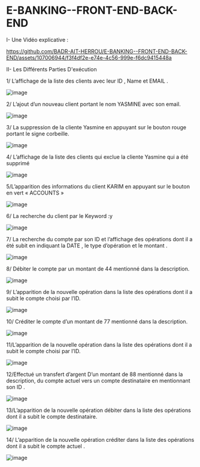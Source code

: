 # E-BANKING--FRONT-END-BACK-END
I- Une Vidéo explicative :

https://github.com/BADR-AIT-HERROU/E-BANKING--FRONT-END-BACK-END/assets/107006944/f3f4df2e-e74e-4c56-999e-f6dc9415448a

II- Les Différents Parties D'exécution

1/ L’affichage de la liste des clients avec leur ID , Name et EMAIL .

![image](https://github.com/BADR-AIT-HERROU/E-BANKING--FRONT-END-BACK-END/assets/107006944/de3039b6-bb3c-4194-adba-5b760804150a)


2/ L’ajout d’un nouveau client portant le nom YASMINE avec son email.

![image](https://github.com/BADR-AIT-HERROU/E-BANKING--FRONT-END-BACK-END/assets/107006944/c1630cb3-36af-4adf-ab3c-7b552df6271b)


3/ La suppression de la cliente Yasmine en appuyant sur le bouton rouge portant le signe corbeille.

![image](https://github.com/BADR-AIT-HERROU/E-BANKING--FRONT-END-BACK-END/assets/107006944/a6f47155-e65d-48a3-8eb8-f2302e3408e0)


4/ L’affichage de la liste des clients qui exclue la cliente Yasmine qui a été supprimé

![image](https://github.com/BADR-AIT-HERROU/E-BANKING--FRONT-END-BACK-END/assets/107006944/5498ce14-35e0-40c1-b80e-1938a353fdd5)


5/L’apparition des informations du client KARIM en appuyant sur le bouton en vert « ACCOUNTS »

![image](https://github.com/BADR-AIT-HERROU/E-BANKING--FRONT-END-BACK-END/assets/107006944/e3d38b5c-aac5-40df-ad04-5d63d8449217)


6/ La recherche du client par le Keyword :y

![image](https://github.com/BADR-AIT-HERROU/E-BANKING--FRONT-END-BACK-END/assets/107006944/2047fd03-699e-4fa7-be8c-c866efb40e58)


7/ La recherche du compte par son ID et l’affichage des opérations dont il a été subit en indiquant la DATE , le type d’opération et le montant .

![image](https://github.com/BADR-AIT-HERROU/E-BANKING--FRONT-END-BACK-END/assets/107006944/d31b0b36-5ce8-4ea2-9c35-ee4b5a571d5f)


8/ Débiter le compte par un montant de 44 mentionné dans la description.

![image](https://github.com/BADR-AIT-HERROU/E-BANKING--FRONT-END-BACK-END/assets/107006944/9894eae5-d05c-43d3-8f63-d351f2a3fcc7)


9/ L’apparition de la nouvelle opération dans la liste des opérations dont il a subit le compte choisi par l’ID.

![image](https://github.com/BADR-AIT-HERROU/E-BANKING--FRONT-END-BACK-END/assets/107006944/27404a1c-66a7-41e6-ab3c-a1ca42aeb5fe)


10/ Créditer le compte d’un montant de 77 mentionné dans la description.

![image](https://github.com/BADR-AIT-HERROU/E-BANKING--FRONT-END-BACK-END/assets/107006944/17508c4c-4459-490d-b116-c2eb4f7f2978)


11/L’apparition de la nouvelle opération dans la liste des opérations dont il a subit le compte choisi par l’ID.

![image](https://github.com/BADR-AIT-HERROU/E-BANKING--FRONT-END-BACK-END/assets/107006944/3b53a03a-5840-4dba-8b4a-276aeecdd8b4)


12/Effectué un transfert d’argent D’un montant de 88 mentionné dans la description, du compte actuel vers un compte destinataire en mentionnant son ID .

![image](https://github.com/BADR-AIT-HERROU/E-BANKING--FRONT-END-BACK-END/assets/107006944/08e71cb7-aa64-4d4d-9c34-36edf59f5c73)


13/L’apparition de la nouvelle opération débiter dans la liste des opérations dont il a subit le compte destinataire.

![image](https://github.com/BADR-AIT-HERROU/E-BANKING--FRONT-END-BACK-END/assets/107006944/c0505be7-3381-4ee8-b060-ed2d2ded5a5f)


14/ L’apparition de la nouvelle opération créditer dans la liste des opérations dont il a subit le compte actuel .

![image](https://github.com/BADR-AIT-HERROU/E-BANKING--FRONT-END-BACK-END/assets/107006944/0c3d846c-d0ef-4cc6-95fc-f6153fd88a6a)



